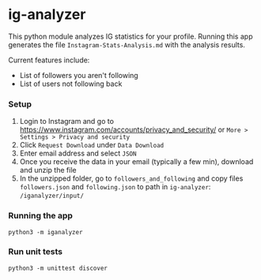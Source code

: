 # ig-analyzer
This python module analyzes IG statistics for your profile. Running this app generates the file `Instagram-Stats-Analysis.md` with the analysis results.

Current features include:
- List of followers you aren't following
- List of users not following back

### Setup
1. Login to Instagram and go to https://www.instagram.com/accounts/privacy_and_security/ or `More > Settings > Privacy and security`
1. Click `Request Download` under `Data Download` 
1. Enter email address and select `JSON`
1. Once you receive the data in your email (typically a few min), download and unzip the file
1. In the unzipped folder, go to `followers_and_following` and copy files `followers.json` and `following.json` to path in `ig-analyzer`: `/iganalyzer/input/`

### Running the app
```
python3 -m iganalyzer
```

### Run unit tests
```
python3 -m unittest discover
```